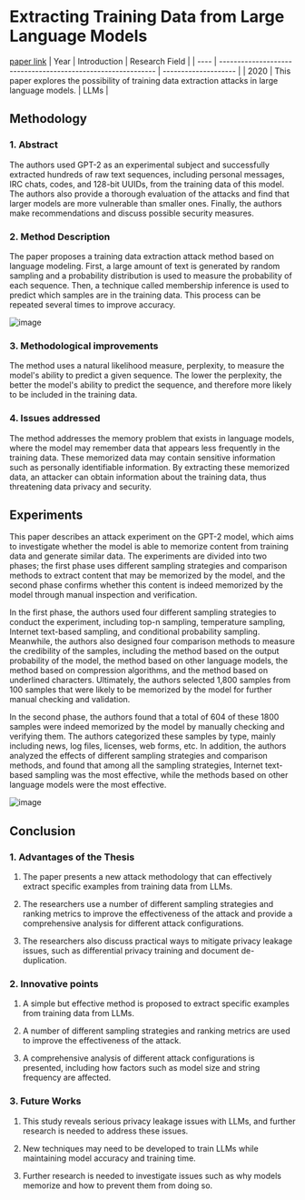# Extracting Training Data from Large Language Models
[paper link](https://arxiv.org/pdf/2012.07805) 
| Year | Introduction                                                         | Research Field                 |
| ---- | ------------------------------------------------------------ | -------------------- |
| 2020 | This paper explores the possibility of training data extraction attacks in large language models.         | LLMs          |

## Methodology

### 1. Abstract
   The authors used GPT-2 as an experimental subject and successfully extracted hundreds of raw text sequences, including personal messages, IRC chats, codes, and 128-bit UUIDs, from the training data of this model. The authors also provide a thorough evaluation of the attacks and find that larger models are more vulnerable than smaller ones. Finally, the authors make recommendations and discuss possible security measures.
   
### 2. Method Description 
  The paper proposes a training data extraction attack method based on language modeling. First, a large amount of text is generated by random sampling and a probability distribution is used to measure the probability of each sequence. Then, a technique called membership inference is used to predict which samples are in the training data. This process can be repeated several times to improve accuracy.

  ![image](https://github.com/Zhang-Bocheng/paper-reading/assets/160409071/38f22386-b446-4a8b-82b7-aa19711cf3e4)

### 3. Methodological improvements
 The method uses a natural likelihood measure, perplexity, to measure the model's ability to predict a given sequence. The lower the perplexity, the better the model's ability to predict the sequence, and therefore more likely to be included in the training data.
 
### 4. Issues addressed 
  The method addresses the memory problem that exists in language models, where the model may remember data that appears less frequently in the training data. These memorized data may contain sensitive information such as personally identifiable information. By extracting these memorized data, an attacker can obtain information about the training data, thus threatening data privacy and security. 
  
## Experiments
  This paper describes an attack experiment on the GPT-2 model, which aims to investigate whether the model is able to memorize content from training data and generate similar data. The experiments are divided into two phases; the first phase uses different sampling strategies and comparison methods to extract content that may be memorized by the model, and the second phase confirms whether this content is indeed memorized by the model through manual inspection and verification.

In the first phase, the authors used four different sampling strategies to conduct the experiment, including top-n sampling, temperature sampling, Internet text-based sampling, and conditional probability sampling. Meanwhile, the authors also designed four comparison methods to measure the credibility of the samples, including the method based on the output probability of the model, the method based on other language models, the method based on compression algorithms, and the method based on underlined characters. Ultimately, the authors selected 1,800 samples from 100 samples that were likely to be memorized by the model for further manual checking and validation.

In the second phase, the authors found that a total of 604 of these 1800 samples were indeed memorized by the model by manually checking and verifying them. The authors categorized these samples by type, mainly including news, log files, licenses, web forms, etc. In addition, the authors analyzed the effects of different sampling strategies and comparison methods, and found that among all the sampling strategies, Internet text-based sampling was the most effective, while the methods based on other language models were the most effective.

![image](https://github.com/Zhang-Bocheng/paper-reading/assets/160409071/b167994b-f1eb-463a-8b10-6a1001a1bed2)

## Conclusion

### 1. Advantages of the Thesis
 1. The paper presents a new attack methodology that can effectively extract specific examples from training data from LLMs.
 
 2. The researchers use a number of different sampling strategies and ranking metrics to improve the effectiveness of the attack and provide a comprehensive analysis for different attack configurations.

 3. The researchers also discuss practical ways to mitigate privacy leakage issues, such as differential privacy training and document de-duplication.
    
### 2. Innovative points
 1. A simple but effective method is proposed to extract specific examples from training data from LLMs.
 
 2. A number of different sampling strategies and ranking metrics are used to improve the effectiveness of the attack.
 
 3. A comprehensive analysis of different attack configurations is presented, including how factors such as model size and string frequency are affected.

### 3. Future Works
  1. This study reveals serious privacy leakage issues with LLMs, and further research is needed to address these issues.
  
  2. New techniques may need to be developed to train LLMs while maintaining model accuracy and training time.
  
  3. Further research is needed to investigate issues such as why models memorize and how to prevent them from doing so.
